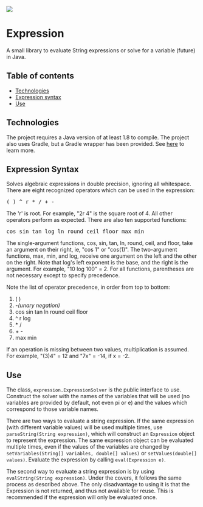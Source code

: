 ![](https://github.com/mmoult/Expression/workflows/Java%20CI%20with%20Gradle/badge.svg)

# Expression
A small library to evaluate String expressions or solve for a variable (future) in Java.

## Table of contents
* [Technologies](#technologies)
* [Expression syntax](#expression-syntax)
* [Use](#use)

## Technologies
The project requires a Java version of at least 1.8 to compile. The project also uses Gradle, but a Gradle wrapper has been provided. See [here](https://docs.gradle.org/current/userguide/gradle_wrapper.html) to learn more.

## Expression Syntax
Solves algebraic expressions in double precision, ignoring all whitespace. There are eight
recognized operators which can be used in the expression:

<pre>( ) ^ r * / + -</pre>

The 'r' is root. For example, "2r 4" is the square root of 4. All other operators perform as expected. There are also ten supported functions:

<pre>cos sin tan log ln round ceil floor max min</pre>

The single-argument functions, cos, sin, tan, ln, round, ceil, and floor, take an argument
on their right, ie, "cos 1" or "cos(1)". The two-argument functions, max, min, and log,
receive one argument on the left and the other on the right. Note that log's left exponent
is the base, and the right is the argument. For example, "10 log 100" = 2. For all functions,
parentheses are not necessary except to specify precedence.
<p>
Note the list of operator precedence, in order from top to bottom:
<ol>
<li>( )</li>
<li>-<i>(unary negation)</i></li>
<li>cos sin tan ln round ceil floor</li>
<li>^ r log</li>
<li>* /</li>
<li>+ -</li>
<li>max min</li>
</ol>
If an operation is missing between two values, multiplication is assumed. For example,
"(3)4" = 12 and "7x" = -14, if x = -2.

## Use
The class, `expression.ExpressionSolver` is the public interface to use. Construct the solver with the names of the variables that will be used (no variables are provided by default, not even pi or e) and the values which correspond to those variable names.

There are two ways to evaluate a string expression. If the same expression (with different variable values) will be used multiple times, use `parseString(String expression)`, which will construct an `Expression` object to represent the expression. The same expression object can be evaluated multiple times, even if the values of the variables are changed by `setVariables(String[] variables, double[] values)` or `setValues(double[] values)`. Evaluate the expression by calling `eval(Expression e)`.

The second way to evaluate a string expression is by using `evalString(String expression)`. Under the covers, it follows the same process as described above. The only disadvantage to using it is that the Expression is not returned, and thus not available for reuse. This is recommended if the expression will only be evaluated once.
